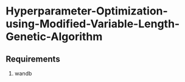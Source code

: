 # Hyperparameter-Optimization-using-Modified-Variable-Length-Genetic-Algorithm

## Requirements 
1.  wandb
